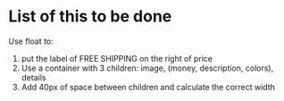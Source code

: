 # List of this to be done

Use float to:

1. put the label of FREE SHIPPING on the right of price
2. Use a container with 3 children: image, (money, description, colors), details
3. Add 40px of space between children and calculate the correct width
